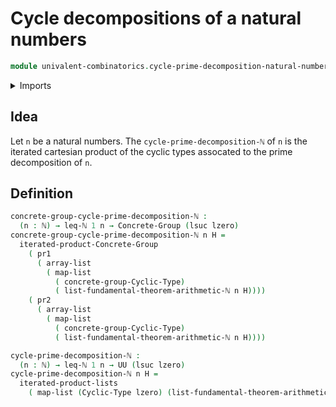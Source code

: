 # Cycle decompositions of a natural numbers

```agda
module univalent-combinatorics.cycle-prime-decomposition-natural-numbers where
```

<details><summary>Imports</summary>

```agda
open import elementary-number-theory.fundamental-theorem-of-arithmetic
open import elementary-number-theory.inequality-natural-numbers
open import elementary-number-theory.modular-arithmetic
open import elementary-number-theory.natural-numbers

open import foundation.dependent-pair-types
open import foundation.equivalences
open import foundation.iterated-cartesian-product-types
open import foundation.universe-levels

open import group-theory.iterated-cartesian-products-concrete-groups
open import group-theory.concrete-groups

open import lists.functoriality-lists
open import lists.lists
open import lists.arrays

open import univalent-combinatorics.cyclic-types
open import univalent-combinatorics.finite-types
```

</details>

## Idea

Let `n` be a natural numbers. The `cycle-prime-decomposition-ℕ` of `n` is the iterated cartesian product of the cyclic types assocated to the prime decomposition of `n`.

## Definition

```agda
concrete-group-cycle-prime-decomposition-ℕ :
  (n : ℕ) → leq-ℕ 1 n → Concrete-Group (lsuc lzero)
concrete-group-cycle-prime-decomposition-ℕ n H =
  iterated-product-Concrete-Group
    ( pr1
      ( array-list
        ( map-list
          ( concrete-group-Cyclic-Type)
          ( list-fundamental-theorem-arithmetic-ℕ n H))))
    ( pr2
      ( array-list
        ( map-list
          ( concrete-group-Cyclic-Type)
          ( list-fundamental-theorem-arithmetic-ℕ n H))))

cycle-prime-decomposition-ℕ :
  (n : ℕ) → leq-ℕ 1 n → UU (lsuc lzero)
cycle-prime-decomposition-ℕ n H =
  iterated-product-lists
    ( map-list (Cyclic-Type lzero) (list-fundamental-theorem-arithmetic-ℕ n H))
```

